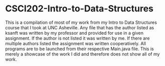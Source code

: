 # CSCI202-Intro-to-Data-Structures

This is a compilation of most of my work from my Intro to Data Structures course that I took at UNC Asheville. Any file that has the author listed as ksanft was written by my professor and provided for use in a given assignment. If the author is not listed it was written by me. If there are multiple authors listed the assignment was written cooperatively. All programs are to be launched from their respective Main.java file. This is merely a showcase of the work I did and therefore does not show all of my work.
